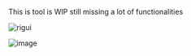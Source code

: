 This is tool is WIP
still missing a lot of functionalities

![rigui](https://github.com/M01001010/RiggingUI/assets/53808048/daed3b80-7275-4dfa-898b-bc92aa613478)

![image](https://github.com/M01001010/RiggingUI/assets/53808048/05b4f2b0-cbc0-42c5-92cf-8b04f98eece6)
